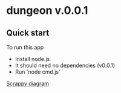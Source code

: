 # dungeon v.0.0.1

## Quick start

To run this app

* Install node.js
* It should need no dependencies (v0.0.1)
* Run 'node cmd.js'

[Scrappy diagram](diagram.png)
